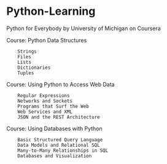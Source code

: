 # Python-Learning
Python for Everybody by University of Michigan on Coursera

Course: Python Data Structures

        Strings
        Files
        Lists
        Dictionaries
        Tuples

Course: Using Python to Access Web Data

        Regular Expressions
        Networks and Sockets
        Programs that Surf the Web
        Web Services and XML
        JSON and the REST Architecture
        
Course: Using Databases with Python

        Basic Structured Query Language
        Data Models and Relational SQL
        Many-to-Many Relationships in SQL
        Databases and Visualization

